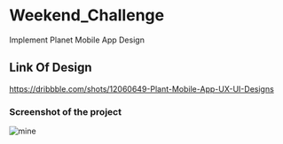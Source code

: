 # Weekend_Challenge
Implement Planet Mobile App Design

## Link Of Design
https://dribbble.com/shots/12060649-Plant-Mobile-App-UX-UI-Designs

### Screenshot of the project
![mine](https://user-images.githubusercontent.com/66040295/90955940-c16d3180-e48a-11ea-86fd-99263e8bfc6b.png)




